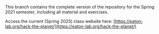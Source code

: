 This branch contains the complete version of the repository for the Spring 2021
semester, including all material and exercises. 

Access the current (Spring 2025) class website here: [https://eaton-lab.org/hack-the-planet/](https://eaton-lab.org/hack-the-planet/)
